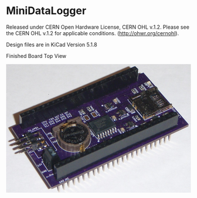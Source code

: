 # MiniDataLogger

Released under CERN Open Hardware License, CERN OHL v.1.2.
Please see the CERN OHL v.1.2 for applicable conditions. (http://ohwr.org/cernohl).

Design files are in KiCad Version 5.1.8

Finished Board Top View

![alt text](https://github.com/Sd4Projects/MiniDataLogger/blob/main/DataLoggerTop.jpg?raw=true "finishedboard")
